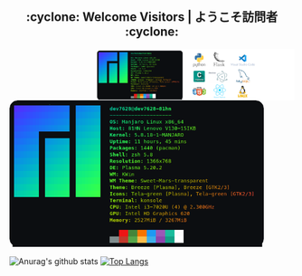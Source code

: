 
<div class="border rounded-2 mb-2">
  
  <h2 align="center">:cyclone: Welcome Visitors | ようこそ訪問者 :cyclone:</h2>
  
  <img align='right' width=350 src="https://github.com/rootkit7628/rootkit7628/blob/main/img/tools.png" >
  <img src="https://github.com/rootkit7628/rootkit7628/blob/main/img/manjaro.png" width=450 >
</div>

![Anurag's github stats](https://github-readme-stats.vercel.app/api?username=rootkit7628&theme=react&show_icons=true&line_height=20&locale=fr&include_all_commits=true&count_private=true)
[![Top Langs](https://github-readme-stats.vercel.app/api/top-langs/?username=rootkit7628&theme=react&layout=compact)](https://github.com/anuraghazra/github-readme-stats)




